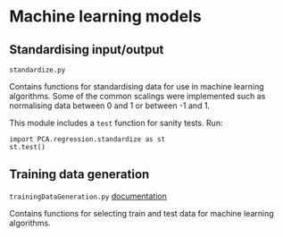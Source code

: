 # Machine learning models

## Standardising input/output

`standardize.py`

Contains functions for standardising data for use in machine learning algorithms. Some of the common scalings were implemented such as normalising data between 0 and 1 or between -1 and 1.

This module includes a `test` function for sanity tests. Run:

```
import PCA.regression.standardize as st
st.test()
```

## Training data generation

`trainingDataGeneration.py` [documentation](https://gitlab.multiscale.utah.edu/common/PCA-python/-/wikis/Training-data-generation)

Contains functions for selecting train and test data for machine learning algorithms.
